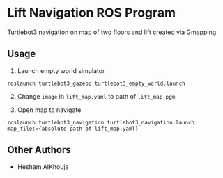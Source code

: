 # Lift Navigation ROS Program
Turtlebot3 navigation on map of two floors and lift created via Gmapping

## Usage

1. Launch empty world simulator
```
roslaunch turtlebot3_gazebo turtlebot3_empty_world.launch
```

2. Change `image` in `lift_map.yaml` to path of `lift_map.pgm`

3. Open map to navigate 
```
roslaunch turtlebot3_navigation turtlebot3_navigation.launch map_file:={absolute path of lift_map.yaml}
```

## Other Authors
* Hesham AlKhouja
